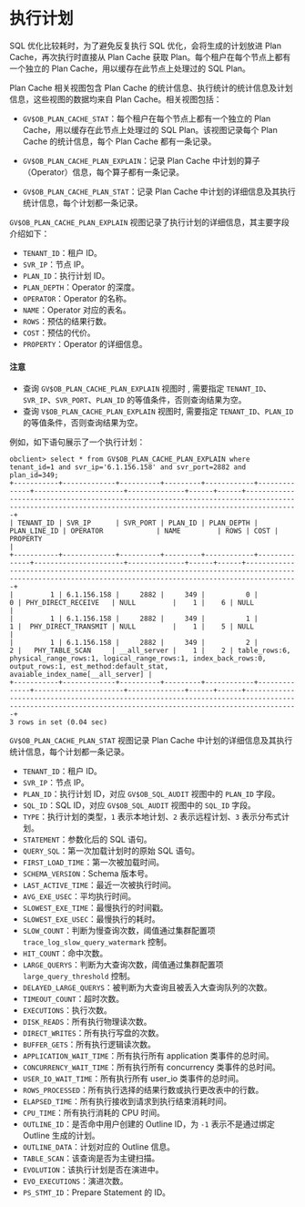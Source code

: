 # 执行计划

SQL 优化比较耗时，为了避免反复执行 SQL 优化，会将生成的计划放进 Plan Cache，再次执行时直接从 Plan Cache 获取 Plan。每个租户在每个节点上都有一个独立的 Plan Cache，用以缓存在此节点上处理过的 SQL Plan。

Plan Cache 相关视图包含 Plan Cache 的统计信息、执行统计的统计信息及计划信息，这些视图的数据均来自 Plan Cache。相关视图包括：

* `GV$OB_PLAN_CACHE_STAT`：每个租户在每个节点上都有一个独立的 Plan Cache，用以缓存在此节点上处理过的 SQL Plan。该视图记录每个 Plan Cache 的统计信息，每个 Plan Cache 都有一条记录。

* `GV$OB_PLAN_CACHE_PLAN_EXPLAIN`：记录 Plan Cache 中计划的算子（Operator）信息，每个算子都有一条记录。

* `GV$OB_PLAN_CACHE_PLAN_STAT`：记录 Plan Cache 中计划的详细信息及其执行统计信息，每个计划都一条记录。

`GV$OB_PLAN_CACHE_PLAN_EXPLAIN` 视图记录了执行计划的详细信息，其主要字段介绍如下：

* `TENANT_ID`：租户 ID。
* `SVR_IP`：节点 IP。
* `PLAN_ID`：执行计划 ID。
* `PLAN_DEPTH`：Operator 的深度。
* `OPERATOR`：Operator 的名称。
* `NAME`：Operator 对应的表名。
* `ROWS`：预估的结果行数。
* `COST`：预估的代价。
* `PROPERTY`：Operator 的详细信息。

<main id="notice" type='notice'>
    <h4>注意</h4>
    <ul><li>查询 <code>GV$OB_PLAN_CACHE_PLAN_EXPLAIN</code> 视图时 , 需要指定 <code>TENANT_ID</code>、<code>SVR_IP</code>、<code>SVR_PORT</code>、<code>PLAN_ID</code> 的等值条件，否则查询结果为空。</li>
    <li>查询 <code>V$OB_PLAN_CACHE_PLAN_EXPLAIN</code> 视图时, 需要指定 <code>TENANT_ID</code>、<code>PLAN_ID</code> 的等值条件，否则查询结果为空。</li></ul>
</main>

例如，如下语句展示了一个执行计划：

```shell
obclient> select * from GV$OB_PLAN_CACHE_PLAN_EXPLAIN where tenant_id=1 and svr_ip='6.1.156.158' and svr_port=2882 and plan_id=349;
+-----------+-------------+----------+---------+------------+--------------+----------------------+--------------+------+------+---------------------------------------------------------------------------------------------------------------------------------------------------------+
| TENANT_ID | SVR_IP      | SVR_PORT | PLAN_ID | PLAN_DEPTH | PLAN_LINE_ID | OPERATOR             | NAME         | ROWS | COST | PROPERTY                                                                                                                                                |
+-----------+-------------+----------+---------+------------+--------------+----------------------+--------------+------+------+---------------------------------------------------------------------------------------------------------------------------------------------------------+
|         1 | 6.1.156.158 |     2882 |     349 |          0 |            0 | PHY_DIRECT_RECEIVE   | NULL         |    1 |    6 | NULL                                                                                                                                                    |
|         1 | 6.1.156.158 |     2882 |     349 |          1 |            1 |  PHY_DIRECT_TRANSMIT | NULL         |    1 |    5 | NULL                                                                                                                                                    |
|         1 | 6.1.156.158 |     2882 |     349 |          2 |            2 |   PHY_TABLE_SCAN     | __all_server |    1 |    2 | table_rows:6, physical_range_rows:1, logical_range_rows:1, index_back_rows:0, output_rows:1, est_method:default_stat, avaiable_index_name[__all_server] |
+-----------+-------------+----------+---------+------------+--------------+----------------------+--------------+------+------+---------------------------------------------------------------------------------------------------------------------------------------------------------+
3 rows in set (0.04 sec)
```

`GV$OB_PLAN_CACHE_PLAN_STAT` 视图记录 Plan Cache 中计划的详细信息及其执行统计信息，每个计划都一条记录。

* `TENANT_ID`：租户 ID。
* `SVR_IP`：节点 IP。
* `PLAN_ID`：执行计划 ID，对应 `GV$OB_SQL_AUDIT` 视图中的 `PLAN_ID` 字段。
* `SQL_ID`：SQL ID，对应 `GV$OB_SQL_AUDIT` 视图中的 `SQL_ID` 字段。
* `TYPE`：执行计划的类型，`1` 表示本地计划、`2` 表示远程计划、`3` 表示分布式计划。
* `STATEMENT`：参数化后的 SQL 语句。
* `QUERY_SQL`：第一次加载计划时的原始 SQL 语句。
* `FIRST_LOAD_TIME`：第一次被加载时间。
* `SCHEMA_VERSION`：Schema 版本号。 
* `LAST_ACTIVE_TIME`：最近一次被执行时间。
* `AVG_EXE_USEC`：平均执行时间。
* `SLOWEST_EXE_TIME`：最慢执行的时间戳。
* `SLOWEST_EXE_USEC`：最慢执行的耗时。
* `SLOW_COUNT`：判断为慢查询次数，阈值通过集群配置项 `trace_log_slow_query_watermark` 控制。
* `HIT_COUNT`：命中次数。
* `LARGE_QUERYS`：判断为大查询次数，阈值通过集群配置项 `large_query_threshold` 控制。
* `DELAYED_LARGE_QUERYS`：被判断为大查询且被丢入大查询队列的次数。
* `TIMEOUT_COUNT`：超时次数。
* `EXECUTIONS`：执行次数。
* `DISK_READS`：所有执行物理读次数。
* `DIRECT_WRITES`：所有执行写盘的次数。
* `BUFFER_GETS`：所有执行逻辑读次数。
* `APPLICATION_WAIT_TIME`：所有执行所有 application 类事件的总时间。
* `CONCURRENCY_WAIT_TIME`：所有执行所有 concurrency 类事件的总时间。
* `USER_IO_WAIT_TIME`：所有执行所有 user_io 类事件的总时间。
* `ROWS_PROCESSED`：所有执行选择的结果行数或执行更改表中的行数。
* `ELAPSED_TIME`：所有执行接收到请求到执行结束消耗时间。
* `CPU_TIME`：所有执行消耗的 CPU 时间。
* `OUTLINE_ID`：是否命中用户创建的 Outline ID，为 `-1` 表示不是通过绑定 Outline 生成的计划。
* `OUTLINE_DATA`：计划对应的 Outline 信息。
* `TABLE_SCAN`：该查询是否为主键扫描。
* `EVOLUTION`：该执行计划是否在演进中。
* `EVO_EXECUTIONS`：演进次数。
* `PS_STMT_ID`：Prepare Statement 的 ID。


